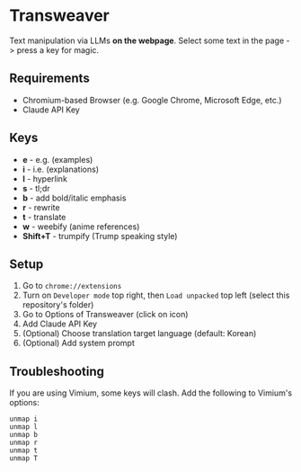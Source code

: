 # Transweaver

Text manipulation via LLMs **on the webpage**. Select some text in the page -> press a key for magic.

## Requirements

- Chromium-based Browser (e.g. Google Chrome, Microsoft Edge, etc.)
- Claude API Key

## Keys

- **e** - e.g. (examples)
- **i** - i.e. (explanations)
- **l** - hyperlink
- **s** - tl;dr
- **b** - add bold/italic emphasis
- **r** - rewrite
- **t** - translate
- **w** - weebify (anime references)
- **Shift+T** - trumpify (Trump speaking style)

## Setup

1. Go to `chrome://extensions`
2. Turn on `Developer mode` top right, then `Load unpacked` top left (select this repository's folder)
3. Go to Options of Transweaver (click on icon)
4. Add Claude API Key
5. (Optional) Choose translation target language (default: Korean)
6. (Optional) Add system prompt

## Troubleshooting

If you are using Vimium, some keys will clash. Add the following to Vimium's options:

```
unmap i
unmap l
unmap b
unmap r
unmap t
unmap T
```
